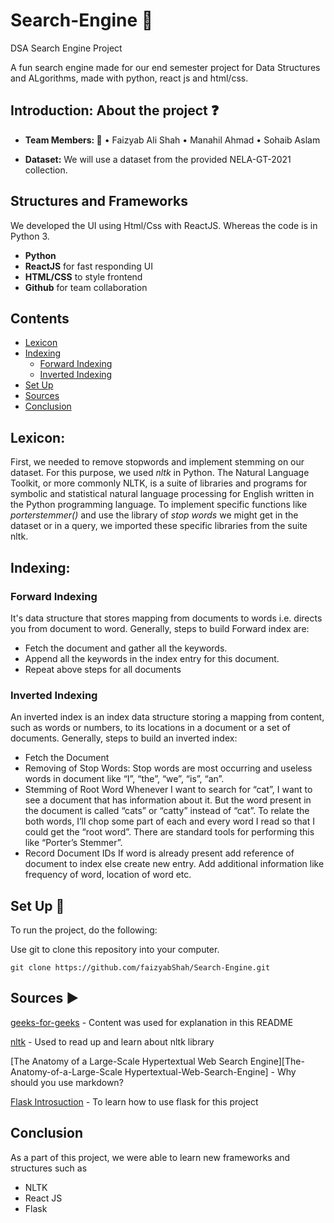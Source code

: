 # Search-Engine 📌
DSA Search Engine Project

A fun search engine made for our end semester project for Data Structures and ALgorithms, made with python, react js and html/css.

## Introduction: About the project ❓
*  **Team Members: 👤**
•	Faizyab Ali Shah
•	Manahil Ahmad 
•	Sohaib Aslam

*  **Dataset:**
We will use a dataset from the provided NELA-GT-2021 collection. 


## Structures and Frameworks 
We developed the UI using Html/Css with ReactJS. Whereas the code is in Python 3.

*    **Python** 
*    **ReactJS** for fast responding UI
*    **HTML/CSS** to style frontend
*    **Github** for team collaboration

## Contents

*   [Lexicon](#Lexicon)
*   [Indexing](#Indexing)
    *   [Forward Indexing](#Forward-Indexing)
    *   [Inverted Indexing](#inverted-indexing)
*   [Set Up](#Set-Up)
*   [Sources](#sources)
*   [Conclusion](#conclusion)

## Lexicon:

First, we needed to remove stopwords and implement stemming on our dataset. For this purpose, we used *nltk* in Python. 
The Natural Language Toolkit, or more commonly NLTK, is a suite of libraries and programs for symbolic and statistical natural language processing for English written in the Python programming language.
To implement specific functions like *porterstemmer()* and use the library of *stop words* we might get in the dataset or in a query, we imported these specific libraries from the suite nltk.


## Indexing:

### Forward Indexing

It's data structure that stores mapping from documents to words i.e. directs you from document to word.
Generally, steps to build Forward index are:
* Fetch the document and gather all the keywords.
* Append all the keywords in the index entry for this document.
* Repeat above steps for all documents

### Inverted Indexing

An inverted index is an index data structure storing a mapping from content, such as words or numbers, to its locations in a document or a set of documents.
Generally, steps to build an inverted index:

* Fetch the Document 
* Removing of Stop Words: Stop words are most occurring and useless words in document like “I”, “the”, “we”, “is”, “an”.
* Stemming of Root Word 
Whenever I want to search for “cat”, I want to see a document that has information about it. But the word present in the document is called “cats” or “catty” instead of “cat”. To relate the both words, I’ll chop some part of each and every word I read so that I could get the “root word”. There are standard tools for performing this like “Porter’s Stemmer”.
* Record Document IDs 
If word is already present add reference of document to index else create new entry. Add additional information like frequency of word, location of word etc.


## Set Up 🚀

To run the project, do the following:

Use git to clone this repository into your computer.

```
git clone https://github.com/faizyabShah/Search-Engine.git
```


## Sources ▶️

[geeks-for-geeks][geeks-for-geeks] - Content was used for explanation in this README

[nltk][nltk] - Used to read up and learn about nltk library

[The Anatomy of a Large-Scale Hypertextual Web Search Engine][The-Anatomy-of-a-Large-Scale Hypertextual-Web-Search-Engine] - Why should you use markdown?

[Flask Introsuction][An introduction to the Flask Python web app framework] - To learn how to use flask for this project

[//]: # "Source definitions"
[geeks-for-geeks]: https://www.geeksforgeeks.org/difference-inverted-index-forward-index/ "Inverted vs Forwarded Indexing"
[nltk]: https://www.analyticsvidhya.com/blog/2021/07/nltk-a-beginners-hands-on-guide-to-natural-language-processing/ "Intro to NLTK"
[The Anatomy of a Large-Scale Hypertextual Web Search Engine]: http://infolab.stanford.edu/~backrub/google.html "The Anatomy of a Large-Scale Hypertextual Web Search Engine"
[An introduction to the Flask Python web app framework]: https://opensource.com/article/18/4/flask "Flask Introduction"

## Conclusion

As a part of this project, we were able to learn new frameworks and structures such as 
* NLTK
* React JS
* Flask
